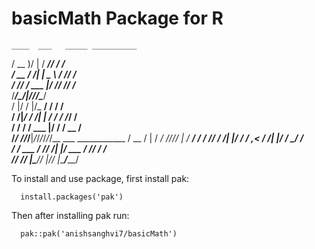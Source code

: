 # basicMath Package for R

    ____  ___   _____ __________              
   / __ )/   | / ___//  _/ ____/              
  / __  / /| | \__ \ / // /                   
 / /_/ / ___ |___/ // // /___                 
/_____/_/__|_/____/___/\____/                 
   /  |/  /   |/_  __/ / / /                  
  / /|_/ / /| | / / / /_/ /                   
 / /  / / ___ |/ / / __  /                    
/_/ _/_/_/__|_/_/_/_/_/_/__ ___   ____________
   / __ \/   | / ____/ //_//   | / ____/ ____/
  / /_/ / /| |/ /   / ,<  / /| |/ / __/ __/   
 / ____/ ___ / /___/ /| |/ ___ / /_/ / /___   
/_/   /_/  |_\____/_/ |_/_/  |_\____/_____/   
                                              
                                                                   
                                                                                      
                                                                                      

To install and use package, first install pak:

```
  install.packages('pak')
```

Then after installing pak run:

```
  pak::pak('anishsanghvi7/basicMath')
```
